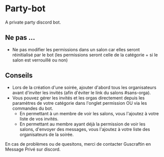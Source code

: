 # Party-bot
A private party discord bot.

## Ne pas ...
- Ne pas modifier les permissions dans un salon car elles seront réinitialisé par le bot (les permissions seront celle de la catégorie + si le salon est verrouillé ou non)

## Conseils
- Lors de la création d'une soirée, ajouter d'abord tous les organisateurs avant d'inviter les invités (afin d'éviter le link du salons #sans-orga).
- Vous pouvez gérer les invités et les orgas directement depuis les paramètres de votre catégorie dans l'onglet permission OU via les commandes du bot.
    - En permettant à un membre de voir les salons, vous l'ajoutez à votre liste de vos invités.
    - En permettant au membre ayant déjà la permission de voir les salons, d'envoyer des messages, vous l'ajoutez à votre liste des organisateurs de la soirée.

En cas de problèmes ou de quesitons, merci de contacter Guscraftin en Message Privé sur discord.
